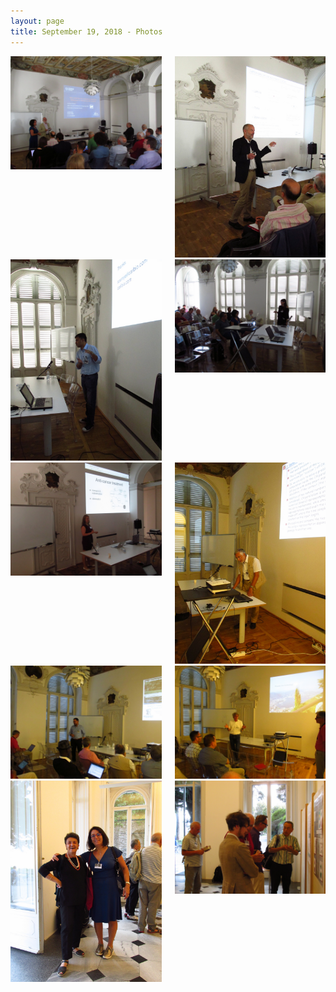```yaml
---
layout: page
title: September 19, 2018 - Photos
---
```


<div class="columns">
	<div class="column" style="width: 250px;">
		<div class="box">
			<a href="/assets/images/photos/20180919/20180919-082401.JPG">
				<img src="/assets/images/photos/20180919/20180919-082401.JPG">
			</a>
		</div>
	</div>
	<div class="column" style="width: 250px;">
		<div class="box">
			<a href="/assets/images/photos/20180919/20180919-084116.JPG">
				<img src="/assets/images/photos/20180919/20180919-084116.JPG">
			</a>
		</div>
	</div>
</div>
<div class="columns">
	<div class="column" style="width: 250px;">
		<div class="box">
			<a href="/assets/images/photos/20180919/20180919-102316.JPG">
				<img src="/assets/images/photos/20180919/20180919-102316.JPG">
			</a>
		</div>
	</div>
	<div class="column" style="width: 250px;">
		<div class="box">
			<a href="/assets/images/photos/20180919/20180919-104020.JPG">
				<img src="/assets/images/photos/20180919/20180919-104020.JPG">
			</a>
		</div>
	</div>
</div>
<div class="columns">
	<div class="column" style="width: 250px;">
		<div class="box">
			<a href="/assets/images/photos/20180919/20180919-112321.JPG">
				<img src="/assets/images/photos/20180919/20180919-112321.JPG">
			</a>
		</div>
	</div>
	<div class="column" style="width: 250px;">
		<div class="box">
			<a href="/assets/images/photos/20180919/20180919-133216.JPG">
				<img src="/assets/images/photos/20180919/20180919-133216.JPG">
			</a>
		</div>
	</div>
</div>
<div class="columns">
	<div class="column" style="width: 250px;">
		<div class="box">
			<a href="/assets/images/photos/20180919/20180919-140202.JPG">
				<img src="/assets/images/photos/20180919/20180919-140202.JPG">
			</a>
		</div>
	</div>
	<div class="column" style="width: 250px;">
		<div class="box">
			<a href="/assets/images/photos/20180919/20180919-154420.JPG">
				<img src="/assets/images/photos/20180919/20180919-154420.JPG">
			</a>
		</div>
	</div>
</div>
<div class="columns">
	<div class="column" style="width: 250px;">
		<div class="box">
			<a href="/assets/images/photos/20180919/20180919-155409.JPG">
				<img src="/assets/images/photos/20180919/20180919-155409.JPG">
			</a>
		</div>
	</div>
	<div class="column" style="width: 250px;">
		<div class="box">
			<a href="/assets/images/photos/20180919/20180919-155535.JPG">
				<img src="/assets/images/photos/20180919/20180919-155535.JPG">
			</a>
		</div>
	</div>
</div>

